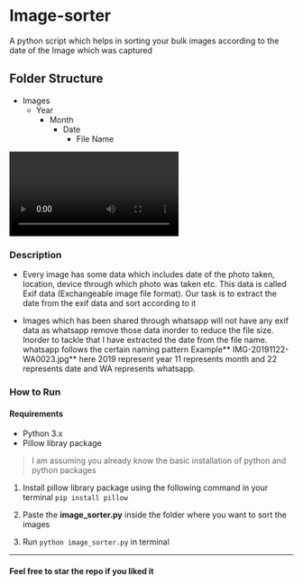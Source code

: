# Image-sorter
A python script which helps in sorting your bulk images according to the date of the Image which was captured

## Folder Structure
- Images
	- Year
		- Month
			- Date
				- File Name

![](https://raw.githubusercontent.com/manumanoj0010/Image-sorter/master/image_sorter.mp4)

### Description

- Every image has some data which includes date of the photo taken, location, device through which photo was taken etc. This data is called Exif data (Exchangeable image file format). Our task is to extract the date from the exif data and sort according to it

- Images which has been shared through whatsapp will not have any exif data as whatsapp remove those data inorder to reduce the file size. Inorder to tackle that I have extracted the date from the file name. whatsapp follows the certain naming pattern Example** IMG-20191122-WA0023.jpg** here 2019 represent year 11 represents month and 22 represents date and WA represents whatsapp.

### How to Run
#### Requirements
- Python 3.x
- Pillow libray package

> I am assuming you already know the basic installation of python and python packages

1. Install pillow library package using the following command in your terminal
`pip install pillow`

2. Paste the **image_sorter.py** inside the folder where you want to sort the images

3. Run `python image_sorter.py` in terminal


------------


#### Feel free to star the repo if you liked it 


